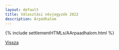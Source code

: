 ```yaml
---
layout: default
title: Választási névjegyzék 2022
description: Árpádhalom
---
```


{% include settlementHTMLs/AArpaadhalom.html %}

[Vissza](./)